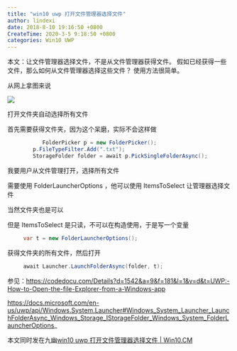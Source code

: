 ```yaml
---
title: "win10 uwp 打开文件管理器选择文件"
author: lindexi
date: 2018-8-10 19:16:50 +0800
CreateTime: 2020-3-5 9:18:50 +0800
categories: Win10 UWP
---
```


本文：让文件管理器选择文件，不是从文件管理器获得文件。
假如已经获得一些文件，那么如何从文件管理器选择这些文件？
使用方法很简单。

<!--more-->



从网上拿图来说

![](http://image.acmx.xyz/AwCCAwMAItoFADbzBgABAAQArj4BAGZDAgBo6AkA6Nk%3D%2F2017427204051.jpg)

打开文件夹自动选择所有文件

首先需要获得文件夹，因为这个呆磨，实际不会这样做


```csharp
           FolderPicker p = new FolderPicker();
        p.FileTypeFilter.Add(".txt");
        StorageFolder folder = await p.PickSingleFolderAsync();
```

我要用户从文件管理打开，选择所有文件

需要使用 Folder​Launcher​Options ，他可以使用 ItemsToSelect 让管理器选择文件

当然文件夹也是可以

但是 ItemsToSelect 是只读，不可以在构造使用，于是写一个变量

 
```csharp
     var t = new FolderLauncherOptions();
```
 
获得文件夹的所有文件，然后打开

 
```csharp
     await Launcher.LaunchFolderAsync(folder, t);
```

参见：https://codedocu.com/Details?d=1542&a=9&f=181&l=1&v=d&t=UWP:-How-to-Open-the-file-Explorer-from-a-Windows-app

https://docs.microsoft.com/en-us/uwp/api/Windows.System.Launcher#Windows_System_Launcher_LaunchFolderAsync_Windows_Storage_IStorageFolder_Windows_System_FolderLauncherOptions_

本文同时发在九幽[win10 uwp 打开文件管理器选择文件 | Win10.CM](http://www.win10.cm/?p=1222)

